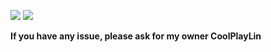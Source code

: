 [![](https://gh.api-fast.eu.org/api?username=CoolPlayLinBot&count_private=true&show_icons=true)](https://github.com/CoolPlayLinBot)
[![](https://gh.api-go.asia/https://raw.githubusercontent.com/coolplaylinbot/CoolPlayLinBot/main/metrics.classic.svg)]()

**If you have any issue, please ask for my owner CoolPlayLin**
